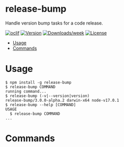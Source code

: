 release-bump
============

Handle version bump tasks for a code release.

[![oclif](https://img.shields.io/badge/cli-oclif-brightgreen.svg)](https://oclif.io)
[![Version](https://img.shields.io/npm/v/release-bump.svg)](https://npmjs.org/package/release-bump)
[![Downloads/week](https://img.shields.io/npm/dw/release-bump.svg)](https://npmjs.org/package/release-bump)
[![License](https://img.shields.io/npm/l/release-bump.svg)](https://github.com/paulshryock/release-bump/blob/master/package.json)

<!-- toc -->
* [Usage](#usage)
* [Commands](#commands)
<!-- tocstop -->
# Usage
<!-- usage -->
```sh-session
$ npm install -g release-bump
$ release-bump COMMAND
running command...
$ release-bump (-v|--version|version)
release-bump/3.0.0-alpha.2 darwin-x64 node-v17.0.1
$ release-bump --help [COMMAND]
USAGE
  $ release-bump COMMAND
...
```
<!-- usagestop -->
# Commands
<!-- commands -->

<!-- commandsstop -->
